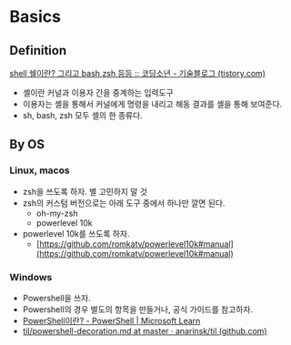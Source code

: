 
# Basics

## Definition 

[shell 쉘이란? 그리고 bash,zsh 등등 :: 코딩소년 - 기술블로그 (tistory.com)](https://codingboycc.tistory.com/91)

- 셸이란 커널과 이용자 간을 중계하는 입력도구 
- 이용자는 셸을 통해서 커널에게 명령을 내리고 해동 결과를 셸을 통해 보여준다. 
- sh, bash, zsh 모두 셸의 한 종류다. 

## By OS

### Linux, macos
- zsh을 쓰도록 하자. 별 고민하지 말 것 
- zsh의 커스텀 버전으로는 아래 도구 중에서 하나만 깔면 된다. 
	- oh-my-zsh 
	- powerlevel 10k 
- powerlevel 10k를 쓰도록 하자. 
	- [https://github.com/romkatv/powerlevel10k#manual](https://github.com/romkatv/powerlevel10k#manual)

### Windows 
- Powershell을 쓰자. 
- Powershell의 경우 별도의 항목을 만들거나, 공식 가이드를 참고하자. 
- [PowerShell이란? - PowerShell | Microsoft Learn](https://learn.microsoft.com/ko-kr/powershell/scripting/overview?view=powershell-7.2)
- [til/powershell-decoration.md at master · anarinsk/til (github.com)](https://github.com/anarinsk/til/blob/master/windows-management/powershell-decoration.md)
